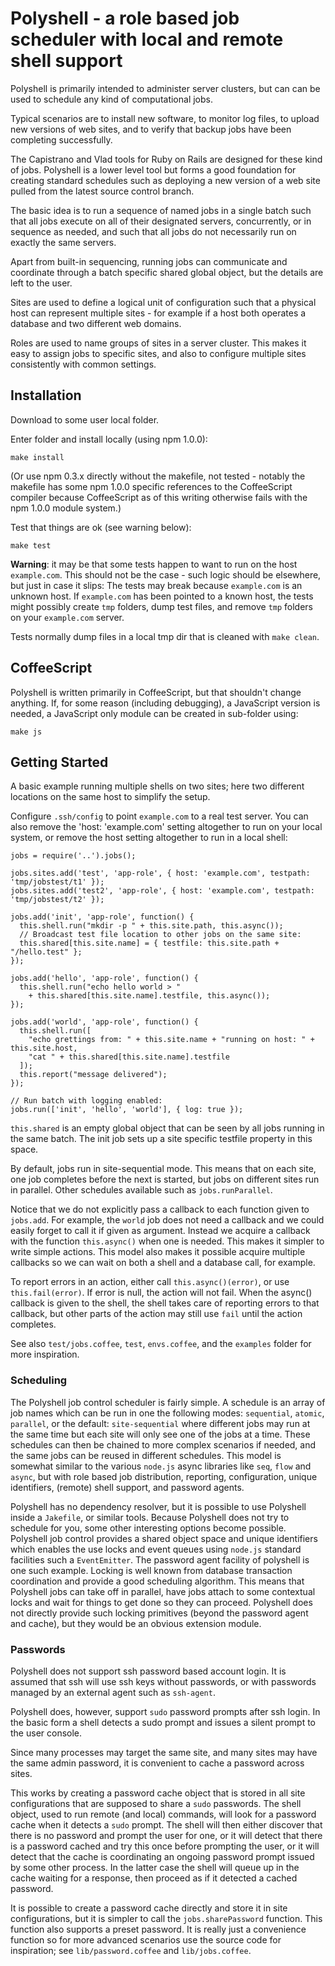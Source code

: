 # Polyshell - a role based job scheduler with local and remote shell support

Polyshell is primarily intended to administer server clusters, but can can be used
to schedule any kind of computational jobs.

Typical scenarios are to install new software, to monitor log files, to upload
new versions of web sites, and to verify that backup jobs have been completing
successfully.

The Capistrano and Vlad tools for Ruby on Rails are designed for these kind of
jobs. Polyshell is a lower level tool but forms a good foundation for creating
standard schedules such as deploying a new version of a web site pulled from
the latest source control branch.

The basic idea is to run a sequence of named jobs in a single batch such that
all jobs execute on all of their designated servers, concurrently, or in
sequence as needed, and such that all jobs do not necessarily run on exactly the
same servers.

Apart from built-in sequencing, running jobs can communicate and coordinate
through a batch specific shared global object, but the details are left to the user.

Sites are used to define a logical unit of configuration such that a physical
host can represent multiple sites - for example if a host both operates a
database and two different web domains.

Roles are used to name groups of sites in a server cluster. This makes it easy to
assign jobs to specific sites, and also to configure multiple sites consistently
with common settings.


## Installation

Download to some user local folder.

Enter folder and install locally (using npm 1.0.0):

    make install

(Or use npm 0.3.x directly without the makefile, not tested - notably the makefile has
some npm 1.0.0 specific references to the CoffeeScript compiler because CoffeeScript
as of this writing otherwise fails with the npm 1.0.0 module system.)

Test that things are ok (see warning below):

    make test

**Warning**: it may be that some tests happen to want to run on the host
`example.com`. This should not be the case - such logic should be elsewhere,
but just in case it slips: The tests may break because `example.com`
is an unknown host. If `example.com` has been pointed to a known host, the tests
might possibly create `tmp` folders, dump test files, and remove `tmp` folders on
your `example.com` server.

Tests normally dump files in a local tmp dir that is cleaned with `make clean`.

## CoffeeScript

Polyshell is written primarily in CoffeeScript, but that shouldn't change anything.
If, for some reason (including debugging), a JavaScript version is needed,
a JavaScript only module can be created in sub-folder using:

    make js

## Getting Started

A basic example running multiple shells on two sites; here two different locations
on the same host to simplify the setup.

Configure `.ssh/config` to point `example.com` to a real test server. You can
also remove the 'host: 'example.com' setting altogether to run on your local
system, or remove the host setting altogether to run in a local shell:

    jobs = require('..').jobs();

    jobs.sites.add('test', 'app-role', { host: 'example.com', testpath: 'tmp/jobstest/t1' });
    jobs.sites.add('test2', 'app-role', { host: 'example.com', testpath: 'tmp/jobstest/t2' });

    jobs.add('init', 'app-role', function() {
      this.shell.run("mkdir -p " + this.site.path, this.async());
      // Broadcast test file location to other jobs on the same site:
      this.shared[this.site.name] = { testfile: this.site.path + "/hello.test" };
    });

    jobs.add('hello', 'app-role', function() {
      this.shell.run("echo hello world > "
        + this.shared[this.site.name].testfile, this.async());
    });

    jobs.add('world', 'app-role', function() {
      this.shell.run([
        "echo grettings from: " + this.site.name + "running on host: " + this.site.host,
        "cat " + this.shared[this.site.name].testfile
      ]);
      this.report("message delivered");
    });

    // Run batch with logging enabled:
    jobs.run(['init', 'hello', 'world'], { log: true });

`this.shared` is an empty global object that can be seen by all jobs running
in the same batch. The init job sets up a site specific testfile property in
this space.

By default, jobs run in site-sequential mode. This means that on each site, one
job completes before the next is started, but jobs on different sites run in
parallel. Other schedules available such as `jobs.runParallel`.

Notice that we do not explicitly pass a callback to each function given to
`jobs.add`. For example, the `world` job does not need a callback and we could
easily forget to call it if given as argument. Instead we acquire a callback
with the function `this.async()` when one is needed. This makes it simpler to
write simple actions. This model also makes it possible acquire multiple
callbacks so we can wait on both a shell and a database call, for example.

To report errors in an action, either call `this.async()(error)`, or use
`this.fail(error)`. If error is null, the action will not fail. When the
async() callback is given to the shell, the shell takes care of reporting
errors to that callback, but other parts of the action may still use `fail`
until the action completes.

See also `test/jobs.coffee`, `test`, `envs.coffee`, and the `examples` folder
for more inspiration.

### Scheduling

The Polyshell job control scheduler is fairly simple. A schedule is an array of job
names which can be run in one the following modes: `sequential`, `atomic`,
`parallel`, or the default: `site-sequential` where different jobs may run at
the same time but each site will only see one of the jobs at a time. These
schedules can then be chained to more complex scenarios if needed, and the
same jobs can be reused in different schedules. This model is somewhat similar
to the various `node.js` async libraries like `seq`, `flow` and `async`, but
with role based job distribution, reporting, configuration, unique
identifiers, (remote) shell support, and password agents.

Polyshell has no dependency resolver, but it is possible to use Polyshell inside a
`Jakefile`, or similar tools. Because Polyshell does not try to schedule for you,
some other interesting options become possible. Polyshell job control provides a
shared object space and unique identifiers which enables the use locks and
event queues using `node.js` standard facilities such a `EventEmitter`. The
password agent facility of polyshell is one such example. Locking is well known
from database transaction coordination and provide a good scheduling
algorithm. This means that Polyshell jobs can take off in parallel, have jobs
attach to some contextual locks and wait for things to get done so they can
proceed. Polyshell does not directly provide such locking primitives (beyond the
password agent and cache), but they would be an obvious extension module.

### Passwords

Polyshell does not support ssh password based account login. It is assumed that ssh
will use ssh keys without passwords, or with passwords managed by an external
agent such as `ssh-agent`.

Polyshell does, however, support `sudo` password prompts after ssh login. In the
basic form a shell detects a sudo prompt and issues a silent prompt to the
user console.

Since many processes may target the same site, and many sites may have the
same admin password, it is convenient to cache a password across sites.

This works by creating a password cache object that is stored in all site
configurations that are supposed to share a `sudo` passwords. The shell object,
used to run remote (and local) commands, will look for a password cache when
it detects a `sudo` prompt. The shell will then either discover that there is
no password and prompt the user for one, or it will detect that there is a
password cached and try this once before prompting the user, or it will detect
that the cache is coordinating an ongoing password prompt issued by some other
process. In the latter case the shell will queue up in the cache waiting for a
response, then proceed as if it detected a cached password.

It is possible to create a password cache directly and store it in site
configurations, but it is simpler to call the `jobs.sharePassword` function.
This function also supports a preset password. It is really just a convenience
function so for more advanced scenarios use the source code for inspiration;
see `lib/password.coffee` and `lib/jobs.coffee`.
